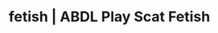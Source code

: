 ---
categories:
- Erotic Audiobooks
- Nerdy Seduction
- Mindful Kink
- Tattooed Beauties
- ASMR Erotica
image: /assets/images/1747714217638.jpg
layout: post
schema:
  description: Premium adult content featuring ABDL Play, Scat Fetish. High-quality
    artwork with provocative themes.
  keywords:
  - Roleplay Fantasies
  - Real Couples
  - ABDL Play
  - Gothic Erotica
  - Vintage Boudoir
  - Scat Fetish
  name: 1747714217638 | ABDL Play Scat Fetish
  type: VisualArtwork
seo:
  description: Featured content with premium Scat Fetish, ABDL Play. HD images available.
  keywords: Scat Fetish, ABDL Play
  og_image: /assets/images/1747714217638.jpg
  schema_type: VisualArtwork
tags:
- '#fetish'
- ABDL Play
- Scat Fetish
title: fetish | ABDL Play Scat Fetish
---